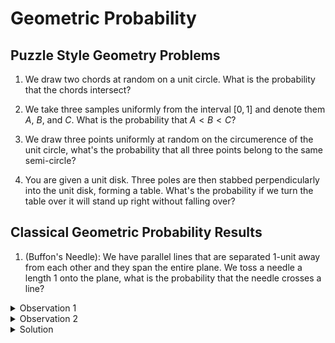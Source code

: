 # Geometric Probability

## Puzzle Style Geometry Problems

1. We draw two chords at random on a unit circle.
What is the probability that the chords intersect?

2. We take three samples uniformly from the interval $[0,1]$
and denote them $A$, $B$, and $C$. What is the probability that 
$A < B < C$?

3. We draw three points uniformly at random on the circumerence of 
the unit circle, what's the probability that all three points belong 
to the same semi-circle?

4. You are given a unit disk. Three poles are then stabbed perpendicularly 
into the unit disk, forming a table. What's the probability if we turn the 
table over it will stand up right without falling over?

## Classical Geometric Probability Results

1. (Buffon's Needle): We have parallel lines that are separated $1$-unit away 
from each other and they span the entire plane. We toss a needle a length $1$ 
onto the plane, what is the probability that the needle crosses a line?

<details>
<summary>Observation 1</summary>
The key observation is determining a good representation of the needle.

With probability $1$, the center of the needle must land in some parallel strip.
So it's enought to focus on a single strip.
</details>

<details>
<summary>Observation 2</summary>
More so, within the strip that contains the center of the needle, we also know with probability $1$ that the needle must be on one-half of the strip.
</details>

<details>
<summary>Solution</summary>
We denote the distance from the center of the needle to the nearest parallel line by $x$, and 
denote the acute angle formed by the needle and the orthogonal projection of the center of the 
neddle and the parallel line by $\theta$.

So the position of the needle is completely captureed by $(x, \theta)$ where $x \sim U[0, \frac{1}{2}]$ and $\theta \sim U[0, \frac{\pi}{2}]$. So we may think of the sample space as $\Omega \equiv [0, \frac{1}{2}] \times [0, \frac{\pi}{2}]$. 

Now we must determine what region corresponds to the needle crossing the parallel line. Let's call this region $A$. Once we find this region, then we can determine the probability of a needle 
crossing a parallel line by computing $\frac{|A|}{|\Omega|}$.


Notice that we can relate $x$, $\theta$, and hypotenuse (half of the needle) via $\cos \theta = \frac{x}{1/2} = 2x$. Thus $x = \frac{\cos \theta}{2}$.

Additionally, if $\theta = 0$, then the needle is orthogonal to the parallel line on the plane, so any $x$ in the range from $0$ up to $\frac{1}{2}$ indicates the needle is intersecting the parallel line. Also since $\frac{\cos \theta}{2}$ is a concave function, we can conclude that $x \leq \frac{\cos \theta}{2}$ is the region corresponding to the needle crossing.

As mentioned early, the probability corresponds to computing $\frac{|A|}{|\Omega|}$. Since $\Omega \equiv [0, \frac{1}{2}] \times [0, \frac{\pi}{2}]$, thus
$|\Omega| = \frac{1}{2} \times \frac{\pi}{2} = \frac{\pi}{4}$. To compute $|A|$ corresponds computing the area under the curve $x = \frac{\cos \theta}{2}$ which is given by:

$$
|A| = \int_0^{\frac{\pi}{2}} \frac{\cos \theta}{2} d\theta = \frac{1}{2}
$$

Therefore the probability of a needle crossing is $\frac{|A|}{|\Omega|} = \frac{2}{\pi}$.
</details>